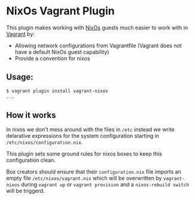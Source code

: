 # NixOs Vagrant Plugin

This plugin makes working with [NixOs](http://nixos.org) guests much easier to work with in [Vagrant](http://www.vagrantup.com) by:

* Allowing network configurations from Vagrantfile (Vagrant does not have a default NixOs guest capability)
* Provide a convention for nixos 

## Usage:

```bash
$ vagrant plugin install vagrant-nixos
...
```

## How it works

In nixos we don't mess around with the files in `/etc` instead we write delarative expressions for the system configuration starting in `/etc/nixos/configuration.nix`.

This plugin sets some ground rules for nixos boxes to keep this configuration clean.

Box creators should ensure that their `configuration.nix` file imports an empty file `/etc/nixos/vagrant.nix` which will be overwritten by `vagrant-nixos` during `vagrant up` or `vagrant provision` and a `nixos-rebuild switch` will be triggerd.

